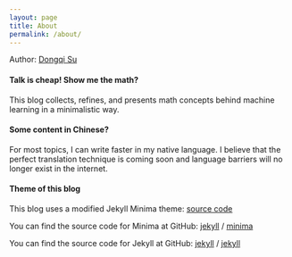 ```yaml
---
layout: page
title: About
permalink: /about/
---
```

Author: [Dongqi Su](http://sudongqi.com/#/)

#### __Talk is cheap! Show me the math?__
This blog collects, refines, and presents math concepts behind machine learning in a minimalistic way.

#### __Some content in Chinese?__
For most topics, I can write faster in my native language. 
I believe that the perfect translation technique is coming soon
and language barriers will no longer exist in the internet. 

#### __Theme of this blog__
This blog uses a modified Jekyll Minima theme:
[source code](https://github.com/sudongqi/sudongqi.github.io) 

You can find the source code for Minima at GitHub:
[jekyll][jekyll-organization] /
[minima](https://github.com/jekyll/minima)

You can find the source code for Jekyll at GitHub:
[jekyll][jekyll-organization] /
[jekyll](https://github.com/jekyll/jekyll)

[jekyll-organization]: https://github.com/jekyll
